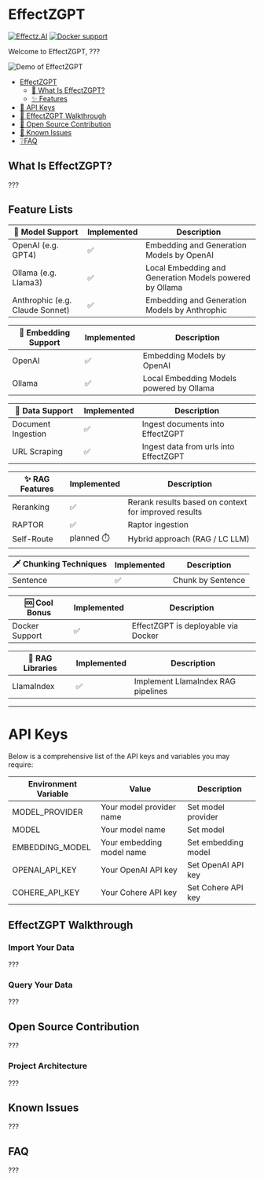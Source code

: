 # EffectZGPT

[![Effectz.AI](https://img.shields.io/static/v1?label=built%20by&message=Effectz.AI%20%E2%9D%A4&color=green&style=flat-square)](https://effectz.ai/)
[![Docker support](https://img.shields.io/badge/Docker_support-%E2%9C%93-4c1?style=flat-square&logo=docker&logoColor=white)](https://docs.docker.com/get-started/)

Welcome to EffectZGPT, ???

![Demo of EffectZGPT](https://github.com/effectz-ai/effectz-gpt/img/effectzgpt-fe.png)

- [EffectZGPT](#effectzgpt)
  - [🎯 What Is EffectZGPT?](#what-is-effectzgpt)
  - [✨ Features](#feature-lists)
- [🔑 API Keys](#api-keys)
- [💾 EffectZGPT Walkthrough](#effectzgpt-walkthrough)
- [💖 Open Source Contribution](#open-source-contribution)
- [🚩 Known Issues](#known-issues)
- [❔FAQ](#faq)

## What Is EffectZGPT?

???

## Feature Lists

| 🤖 Model Support                  | Implemented | Description                                             |
| --------------------------------- | ----------- | ------------------------------------------------------- |
| OpenAI (e.g. GPT4)                | ✅          | Embedding and Generation Models by OpenAI               |
| Ollama (e.g. Llama3)              | ✅          | Local Embedding and Generation Models powered by Ollama |
| Anthrophic (e.g. Claude Sonnet)   | ✅          | Embedding and Generation Models by Anthrophic           |

| 🤖 Embedding Support | Implemented | Description                              |
| -------------------- | ----------- | ---------------------------------------- |
| OpenAI               | ✅          | Embedding Models by OpenAI               |
| Ollama               | ✅          | Local Embedding Models powered by Ollama |

| 📁 Data Support                                          | Implemented | Description                                    |
| -------------------------------------------------------- | ----------- | ---------------------------------------------- |
| Document Ingestion                                       | ✅          | Ingest documents into EffectZGPT               |
| URL Scraping                                             | ✅          | Ingest data from urls into EffectZGPT          |

| ✨ RAG Features         | Implemented | Description                                                               |
| ----------------------- | ----------- | ------------------------------------------------------------------------- |
| Reranking               | ✅          | Rerank results based on context for improved results                      |
| RAPTOR                  | ✅          | Raptor ingestion                                                          |
| Self-Route              | planned ⏱️  | Hybrid approach (RAG / LC LLM)                                            |

| 🗡️ Chunking Techniques | Implemented | Description                       |
| ---------------------- | ----------- | --------------------------------- |
| Sentence               | ✅          | Chunk by Sentence                |

| 🆒 Cool Bonus         | Implemented | Description                                             |
| --------------------- | ----------- | ------------------------------------------------------- |
| Docker Support        | ✅          | EffectZGPT is deployable via Docker                     |

| 🤝 RAG Libraries | Implemented | Description                        |
| ---------------- | ----------- | ---------------------------------- |
| LlamaIndex       | ✅          | Implement LlamaIndex RAG pipelines |

---

# API Keys

Below is a comprehensive list of the API keys and variables you may require:

| Environment Variable   | Value                                                      | Description                                                                       |
| ---------------------- | ---------------------------------------------------------- | --------------------------------------------------------------------------------- |
| MODEL_PROVIDER         | Your model provider name                                   | Set model provider                                                                |
| MODEL                  | Your model name                                            | Set model                                                                         |
| EMBEDDING_MODEL        | Your embedding model name                                  | Set embedding model                                                               |
| OPENAI_API_KEY         | Your OpenAI API key                                        | Set OpenAI API key                                                                |
| COHERE_API_KEY         | Your Cohere API key                                        | Set Cohere API key                                                                |

## EffectZGPT Walkthrough

### Import Your Data

???

### Query Your Data

???

## Open Source Contribution

???

### Project Architecture

???

## Known Issues

???

## FAQ

???
